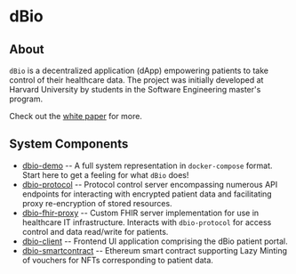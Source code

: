 # dBio

## About
`dBio` is a decentralized application (dApp) empowering patients to take control of their healthcare data. The project was initially developed at Harvard University by students in the Software Engineering master's program.

Check out the [white paper](https://github.com/HES-Capstone-dBio/.github/blob/main/dBio%20White%20Paper.pdf) for more.

## System Components
* [dbio-demo](https://github.com/HES-Capstone-dBio/dbio-demo) -- A full system representation in `docker-compose` format. Start here to get a feeling for what `dBio` does!
* [dbio-protocol](https://github.com/HES-Capstone-dBio/dbio-protocol) -- Protocol control server encompassing numerous API endpoints for interacting with encrypted patient data and facilitating proxy re-encryption of stored resources.
* [dbio-fhir-proxy](https://github.com/HES-Capstone-dBio/dbio-fhir-proxy) -- Custom FHIR server implementation for use in healthcare IT infrastructure. Interacts with `dbio-protocol` for access control and data read/write for patients.
* [dbio-client](https://github.com/HES-Capstone-dBio/dbio-client) -- Frontend UI application comprising the dBio patient portal.
* [dbio-smartcontract](https://github.com/HES-Capstone-dBio/dbio-smartcontract) -- Ethereum smart contract supporting Lazy Minting of vouchers for NFTs corresponding to patient data.
